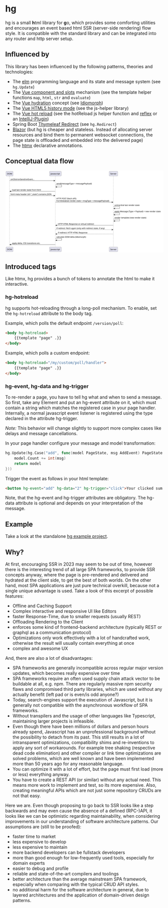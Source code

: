 # hg
hg is a small **h**tml library for **g**o, which provides some comforting utilities and encourages an event based html SSR (server-side rendering) flow style.
It is compatible with the standard library and can be integrated into any router and http server setup.

## Influenced by

This library has been influenced by the following patterns, theories and technologies:
* The [elm](https://elm-lang.org/) programming language and its state and message system (see `hg.Update`)
* The [Vue component and slots](https://vuejs.org/guide/components/slots.html#slot-content-and-outlet) mechanism (see the template helper functions `map`, `html`, `str` and `evaluate`)
* The [Vue hydration](https://vuejs.org/guide/scaling-up/ssr.html) concept (see [Idiomorph](https://github.com/bigskysoftware/idiomorph))
* The [Vue HTML5 history mode](https://router.vuejs.org/guide/essentials/history-mode.html#html5-mode) (see the js-helper library)
* The [Vue hot reload](https://vue-loader.vuejs.org/guide/hot-reload.html) (see the hotReload js helper function and [reflex](https://github.com/cespare/reflex) or an [IntelliJ-Plugin](https://youtrack.jetbrains.com/issue/GO-11119#focus=Comments-27-4901631.0-0))
* Spring Boot [Thymeleaf Redirect](https://www.baeldung.com/spring-redirect-and-forward) (see `hg.Redirect`)
* [Blazor](https://learn.microsoft.com/de-de/aspnet/core/blazor/?view=aspnetcore-7.0) (but hg is cheaper and stateless. Instead of allocating server resources and bind them to permanent websocket connections, the page state is offloaded and embedded into the delivered page)
* The [htmx](https://htmx.org/docs/#introduction) declarative annotations.

## Conceptual data flow

![flow](flow.svg)

## Introduced tags

Like htmx, hg provides a bunch of tokens to annotate the html to make it interactive.

### hg-hotreload
hg supports hot-reloading through a long-poll mechanism.
To enable, set the `hg-hotreload` attribute to the body tag.

Example, which polls the default endpoint `/version/poll`:
```html
<body hg-hotreload>
    {{template "page" .}}
</body>
```

Example, which polls a custom endpoint:
```html
<body hg-hotreload="/my/custom/poll/handler">
    {{template "page" .}}
</body>
```

### hg-event, hg-data and hg-trigger

To re-render a page, you have to tell hg what and when to send a message.
So first, take any Element and put an hg-event attribute on it, which must contain a string which matches the registered case in your page handler.
Internally, a normal javascript event listener is registered using the type declared in the attribute hg-trigger.

_Note:_ This behavior will change slightly to support more complex cases like delays and message cancellations.

In your page handler configure your message and model transformation:
```go
hg.Update(hg.Case("add", func(model PageState, msg AddEvent) PageState {
    model.Count += int(msg)
    return model
}))
```

Trigger the event as follows in your html template:
```html
<button hg-event="add" hg-data="2" hg-trigger="click">Your clicked sum is {{.Count}}</button>
```

Note, that the hg-event and hg-trigger attributes are obligatory.
The hg-data attribute is optional and depends on your interpretation of the message.

## Example

Take a look at the standalone [hg example project](https://github.com/worldiety/hg-example).

## Why?

At first, encouraging SSR in 2023 may seem to be out of time, however there is the interesting trend of all large SPA frameworks, to provide SSR concepts anyway, where the page is pre-rendered and delivered and hydrated at the client side, to get the best of both worlds.
On the other hand, most SPA applications are just pure technical overkill, because not a single unique advantage is used.
Take a look of this excerpt of possible features:

* Offline and Caching Support
* Complex interactive and responsive UI like Editors
* faster Response-Time, due to smaller requests (usually REST)
* Offloading Rendering to the Client
* enforces some kind of frontend-backend architecture (typically REST or graphql as a communication protocol)
* Optimizations only work effectively with a lot of handcrafted work, otherwise the result will usually contain everything at once
* complex and awesome UX

And, there are also a lot of disadvantages:

* SPA frameworks are generally incompatible across regular major version updates, which becomes really expensive over time
* SPA frameworks require an often used supply chain attack vector to be buildable at all, e.g. npm. There are regularly massive npm security flaws and compromised third party libraries, which are used without any actually benefit (left pad or is even/is odd anyone?)
* Today, search-engines support the execution of Javascript, but it is generally not compatible with the asynchronous workflow of SPA frameworks.
* Without transpilers and the usage of other languages like Typescript, maintaining larger projects is infeasible.
* Even though there have been millions of dollars and person hours already spend, Javascript has an unprofessional background without the possibility to detach from its past.
This still results in a lot of intransparent optimizations, compatibility shims and re-inventions to apply any sort of workarounds.
For example tree shaking (respective dead code elimination) and other compiler or link time optimizations are solved problems, which are well known and have been implemented more than 50 years ago for any reasonable language.
* You can optimize it with a lot of effort, but the page must first load (more or less) everything anyway.
* You have to create a REST API (or similar) without any actual need.
This means more work to implement and test, so its more expensive.
Also, creating meaningful APIs which are not just some repository CRUDs are not that easy.

Here we are.
Even though proposing to go back to SSR looks like a step backwards and may even cause the absence of a defined (RPC-)API, it looks like we can be optimistic regarding maintainability, when considering improvements in our understanding of software architecture patterns.
Our assumptions are (still to be proofed):

* faster time to market
* less expensive to develop
* less expensive to maintain
* more backend developers can be fullstack developers
* more than good enough for low-frequently used tools, especially for domain experts
* easier to debug and profile
* reliable and state-of-the-art compilers and toolings
* better architecture than the average mainstream SPA framework, especially when comparing with the typical CRUD API styles.
* no additional harm for the software architecture in general, due to layered architectures and the application of domain-driven design patterns.

